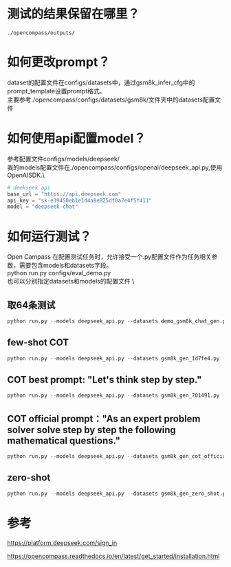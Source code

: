 # 测试的结果保留在哪里？
```
./opencompass/outputs/
```
# 如何更改prompt？

dataset的配置文件在configs/datasets中，通过gsm8k_infer_cfg中的prompt_template设置prompt格式。\
主要参考./opencompass/configs/datasets/gsm8k/文件夹中的datasets配置文件

# 如何使用api配置model？

参考配置文件configs/models/deepseek/ \
我的models配置文件在./opencompass/configs/openai/deepseek_api.py,使用OpenAISDK.\

```python
# deekseek api
base_url = "https://api.deepseek.com"
api_key = "sk-e39450eb1e1d4a8e825df0a7e4f5f411"
model = "deepseek-chat"
```


# 如何运行测试？
Open Campass 在配置测试任务时，允许接受一个.py配置文件作为任务相关参数，需要包含models和datasets字段。\
python run.py configs/eval_demo.py \
也可以分别指定datasets和models的配置文件 \

## 取64条测试
```python
python run.py --models deepseek_api.py --datasets demo_gsm8k_chat_gen.py --debug
```
## few-shot COT
```python
python run.py --models deepseek_api.py --datasets gsm8k_gen_1d7fe4.py --debug 
```
## COT best prompt: "Let's think step by step."
```python
python run.py --models deepseek_api.py --datasets gsm8k_gen_701491.py --debug 
```
## COT official prompt："As an expert problem solver solve step by step the following mathematical questions."
```python
python run.py --models deepseek_api.py --datasets gsm8k_gen_cot_official.py --debug 
```
## zero-shot
```python
python run.py --models deepseek_api.py --datasets gsm8k_gen_zero_shot.py --debug 
```
# 参考
https://platform.deepseek.com/sign_in 

https://opencompass.readthedocs.io/en/latest/get_started/installation.html

